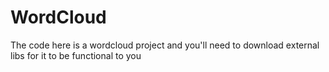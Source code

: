 # WordCloud

The code here is a wordcloud project and you'll need to download external libs for it to be functional to you
